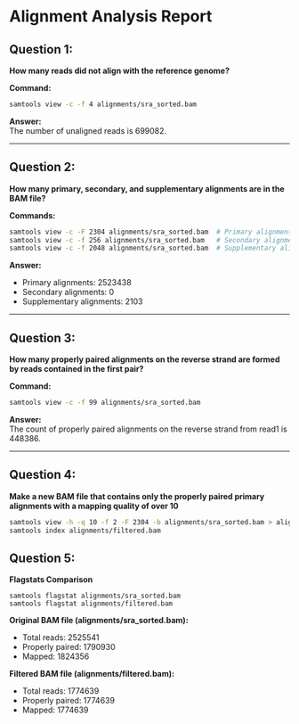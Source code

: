 
# Alignment Analysis Report

## Question 1: 

**How many reads did not align with the reference genome?**

**Command:**  

```bash
samtools view -c -f 4 alignments/sra_sorted.bam
```
**Answer:**  
The number of unaligned reads is 699082.

---

## Question 2: 

**How many primary, secondary, and supplementary alignments are in the BAM file?**

**Commands:**  

```bash
samtools view -c -F 2304 alignments/sra_sorted.bam  # Primary alignments
samtools view -c -f 256 alignments/sra_sorted.bam   # Secondary alignments
samtools view -c -f 2048 alignments/sra_sorted.bam  # Supplementary alignments
```
**Answer:**  
- Primary alignments: 2523438
- Secondary alignments: 0
- Supplementary alignments: 2103

---

## Question 3: 

**How many properly paired alignments on the reverse strand are formed by reads contained in the first pair?**

**Command:**  
```bash
samtools view -c -f 99 alignments/sra_sorted.bam
```
**Answer:**  
The count of properly paired alignments on the reverse strand from read1 is 448386.

---

## Question 4: 

**Make a new BAM file that contains only the properly paired primary alignments with a mapping quality of over 10**

```bash
samtools view -h -q 10 -f 2 -F 2304 -b alignments/sra_sorted.bam > alignments/filtered.bam
samtools index alignments/filtered.bam
```

## Question 5:

**Flagstats Comparison**

```
samtools flagstat alignments/sra_sorted.bam
samtools flagstat alignments/filtered.bam
```

**Original BAM file (alignments/sra_sorted.bam):**  

- Total reads: 2525541
- Properly paired: 1790930
- Mapped: 1824356

**Filtered BAM file (alignments/filtered.bam):**  

- Total reads: 1774639
- Properly paired: 1774639
- Mapped: 1774639

